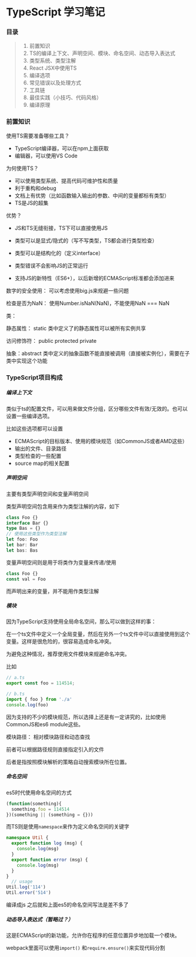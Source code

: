 # TypeScript 学习笔记

### 目录

> 1. 前置知识
> 2. TS的编译上下文、声明空间、模块、命名空间、动态导入表达式
> 3. 类型系统、类型注解
> 4. React JSX中使用TS
> 5. 编译选项
> 6. 常见错误以及处理方式
> 7. 工具链
> 8. 最佳实践（小技巧、代码风格）
> 9. 编译原理



### 前置知识

使用TS需要准备哪些工具？

* TypeScript编译器，可以在npm上面获取
* 编辑器，可以使用VS Code



为何使用TS？

* 可以使用类型系统、提高代码可维护性和质量
* 利于重构和debug
* 文档上有优势（比如函数输入输出的参数、中间的变量都标有类型）
* TS是JS的超集



优势？

* JS和TS无缝衔接，TS下可以直接使用JS
* 类型可以是显式/隐式的（写不写类型，TS都会进行类型检查）
* 类型可以是结构化的（定义interface）
* 类型错误不会影响JS的正常运行

* 支持JS的新特性（ES6+），以后新增的ECMAScript标准都会添加进来



数字的安全使用： 可以考虑使用big.js来规避一些问题

检查是否为NaN： 使用Number.isNaN(NaN)，不能使用NaN === NaN



类：

静态属性： static 类中定义了的静态属性可以被所有实例共享

访问修饰符： public protected private

抽象：abstract 类中定义的抽象函数不能直接被调用（直接被实例化），需要在子类中实现这个功能



### TypeScript项目构成

##### 编译上下文

类似于ts的配置文件，可以用来做文件分组，区分哪些文件有效/无效的。也可以设置一些编译选项。

比如这些选项都可以设置

* ECMAScript的目标版本、使用的模块规范（如CommonJS或者AMD这些）
* 输出的文件、目录路径
* 类型检查的一些配置
* source map的相关配置



##### 声明空间

主要有类型声明空间和变量声明空间

类型声明空间包含用来作为类型注解的内容，如下

```typescript
class Foo {}
interface Bar {}
type Bas = {}
// 使用这些类型作为类型注解
let foo: Foo
let bar: Bar
let bas: Bas
```

变量声明空间则是用于将类作为变量来传递/使用

```typescript
class Foo {}
const val = Foo
```

而声明出来的变量，并不能用作类型注解



##### 模块

因为TypeScript支持使用全局命名空间，那么可以做到这样的事：

在一个ts文件中定义一个全局变量，然后在另外一个ts文件中可以直接使用到这个变量。这样是很危险的，很容易造成命名冲突。

为避免这种情况，推荐使用文件模块来规避命名冲突。

比如

```typescript
// a.ts
export const foo = 114514;

// b.ts
import { foo } from './a'
console.log(foo)
```

因为支持的不少的模块规范，所以选择上还是有一定讲究的，比如使用CommonJS和es6 module这些。

模块路径： 相对模块路径和动态查找

前者可以根据路径规则直接指定引入的文件

后者是指按照模块解析的策略自动搜索模块所在位置。



##### 命名空间

es5时代使用命名空间的方式

```javascript
(function(something){
  something.foo = 114514
})(something || (something = {}))
```

而TS则是使用`namespace`来作为定义命名空间的关键字

```typescript
namespace Util {
  export function log (msg) {
    console.log(msg)
  }
  export function error (msg) {
    console.log(msg)
  }
}
  // usage
Util.log('114')  
Util.error('514')
```

编译成js 之后就和上面es5的命名空间写法是差不多了

##### 动态导入表达式（暂略过？）

这是ECMAScript的新功能，允许你在程序的任意位置异步地加载一个模块。

webpack里面可以使用`import()` 和`require.ensure()`来实现代码分割

